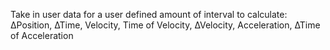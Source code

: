 Take in user data for a user defined amount of interval to calculate: ∆Position, ∆Time, Velocity, Time of Velocity, ∆Velocity, Acceleration, ∆Time of Acceleration